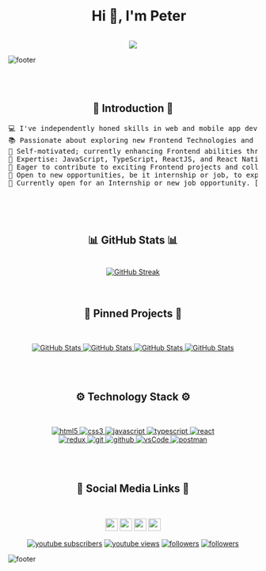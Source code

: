 <div id="user-content-toc">
  <ul align="center">
    <summary><h1 style="display: inline-block">Hi 👋, I'm Peter</h1></summary>
  </ul>
</div>

<p align="center">
  <a href="https://github.com/pzajas/readme-typing-svg"><img src="https://readme-typing-svg.herokuapp.com?lines=Self+Thought+Developer+;Full+Stack+Web+Developer;JS%20|%20TS%20|%20NOBS%20Enthusiast;Graphic%20Designer;Always%20learning%20new%20things&center=true&width=500&height=50"></a>
</p>

![footer](https://github.com/JayantGoel001/JayantGoel001/blob/master/WEBP/footer.webp)

</br>
</br>


<!--- Introduction (start) -->
<section>
  <h2 align="center">📜 Introduction 📜</h2>
  <pre align="center">
💻 I've independently honed skills in web and mobile app development.    
📚 Passionate about exploring new Frontend Technologies and staying up-to-date.
📝 Self-motivated; currently enhancing Frontend abilities through personal projects.
🔭 Expertise: JavaScript, TypeScript, ReactJS, and React Native.
🌱 Eager to contribute to exciting Frontend projects and collaborate with developers.
🚩 Open to new opportunities, be it internship or job, to expand Frontend knowledge.
🤔 Currently open for an Internship or new job opportunity. [My Resume](https://example.com/your-resume).
  </pre>
</section>

<!--- Introduction (end) -->

</br>
</br>

<!--- GitHub Stats (start) -->
<section>
  <h2 align="center">📊 GitHub Stats 📊</h2>
</br>  
  <div align="center">   
    <a href="https://github.com/pzajas">
      <img src="https://github-readme-streak-stats.herokuapp.com/?user=pzajas&theme=radical&hide_border=true&background=0d1117](https://streak-stats.demolab.com?user=&theme=radical&hide_border=true&card_width=800&background=0D1117)(https://git.io/streak-stats)" alt="GitHub Streak" />      
    </a>
  </div>
</section>
<!--- GitHub Stats (end) -->

</br>
</br>


<!--- Pinned Projects (start) -->
<section>
  <h2 align="center">📌 Pinned Projects 📌</h2>
</br>  
  <p align="center">
    <a href="https://github.com/pzajas/native-wordle-app.git">
      <img src="https://github-readme-stats.vercel.app/api/pin/?username=pzajas&repo=native-wordle-app&hide_border=true&theme=radical" alt="GitHub Stats" />
    </a>
    <a href="https://github.com/pzajas/node-todo-api.git">
      <img src="https://github-readme-stats.vercel.app/api/pin/?username=pzajas&repo=node-todo-api&hide_border=true&theme=radical" alt="GitHub Stats" />
    </a>      
      <a href="https://github.com/pzajas/react-memory-app.git">
      <img src="https://github-readme-stats.vercel.app/api/pin/?username=pzajas&repo=react-memory-app&hide_border=true&theme=radical" alt="GitHub Stats" />
    </a>
    <a href="https://github.com/pzajas/react-currency-app.git">
      <img src="https://github-readme-stats.vercel.app/api/pin/?username=pzajas&repo=react-currency-app&hide_border=true&theme=radical" alt="GitHub Stats" />
    </a>  
  </p>
</section>
<!--- Pinned Projects (end) -->

</br>
</br>


<!--- Technology Stack (start) -->
<section>
  <h2 align="center">⚙️ Technology Stack ⚙️</h2>
</br>  
  <p align="center"> 
    <a href="https://www.w3.org/html/" target="_blank"> 
    <img src="https://img.shields.io/badge/html-E34F26.svg?style=for-the-badge&logo=html5&logoColor=white"
      alt="html5"/> 
    </a>
    <a href="https://www.w3schools.com/css/" target="_blank">
    <img src="https://img.shields.io/badge/css-1572B6.svg?style=for-the-badge&logo=css3&logoColor=white"
      alt="css3"/>
    </a>
    <a href="https://developer.mozilla.org/en-US/docs/Web/JavaScript" target="_blank"> 
    <img src="https://img.shields.io/badge/Javascript-F7DF1E.svg?style=for-the-badge&logo=javascript&logoColor=black"
      alt="javascript"/> 
    </a>
    <a href="https://www.typescriptlang.org/" target="_blank"> 
    <img src="https://img.shields.io/badge/typescript-3178C6.svg?style=for-the-badge&logo=typescript&logoColor=white"
      alt="typescript"/>
    </a>
    <a href="https://reactjs.org/" target="_blank"> 
    <img src="https://img.shields.io/badge/reactjs-61DAFB.svg?style=for-the-badge&logo=react&logoColor=black"
      alt="react"/> 
    </a>
    <br>
    <a href="https://redux.js.org" target="_blank"> 
    <img src="https://img.shields.io/badge/redux-764ABC.svg?style=for-the-badge&logo=redux&logoColor=white" alt="redux"/> 
    </a> 
    <a href="https://git-scm.com/" target="_blank">
    <img src="https://img.shields.io/badge/git-F05032.svg?style=for-the-badge&logo=git&logoColor=white"
      alt="git"/>
    </a>
    <a href="https://github.com/ELanza-48" target="_blank">
    <img src="https://img.shields.io/badge/github-181717.svg?style=for-the-badge&logo=github&logoColor=white&color=green" alt="github" />
    </a>  
    <a href="https://code.visualstudio.com/" target="_blank">
    <img src="https://img.shields.io/badge/vscode-007ACC.svg?style=for-the-badge&logo=visualstudiocode&logoColor=white" alt="vsCode"/> 
    </a>
    <a href="https://postman.com" target="_blank"> 
    <img src="https://img.shields.io/badge/postman-FF6C37.svg?style=for-the-badge&logo=postman&logoColor=white" alt="postman"/>
    </a>  
  </p>
</section>
<!--- Technology Stack (end) -->

</br>
</br>


<!--- Social Media Links (start) -->
<section>
  <h2 align="center">🔗 Social Media Links 🔗</h2>
</br>  
  <p align="center">
    <a href="https://www.twitter.com/pzajas"><img src="https://img.shields.io/badge/twitter-%231DA1F2.svg?&style=for-the-badge&logo=twitter&logoColor=white" height=25></a>
    <a href="https://www.linkedin.com/in/pzajas"><img src="https://img.shields.io/badge/linkedin-%230077B5.svg?&style=for-the-badge&logo=linkedin&logoColor=white" height=25></a>
    <a href="https://www.instagram.com/pzajas/"><img src="https://img.shields.io/badge/instagram-%23E4405F.svg?&style=for-the-badge&logo=instagram&logoColor=white" height=25></a>
    <a href="https://www.youtube.com/@pzajas"><img src="https://img.shields.io/badge/youtube-%2312100E.svg?&style=for-the-badge&logo=youtube&logoColor=white" height=25></a>
  </p>
</section>
<!--- Social Media Links (end) -->

<p align="center">
  <a href="https://www.youtube.com/c/pzajas?sub_confirmation=1"><img alt="youtube subscribers" title="Subscribe to my YouTube channel" src="https://freshidea.com/jonah/youtube-api/subscribers-badge.php?color=red&label=Subscribe&style=for-the-badge"/></a> 
  <a href="https://www.youtube.com/c/pzajas"><img alt="youtube views" title="YouTube views" src="https://freshidea.com/jonah/youtube-api/view-count-badge-temp.php?label=Views&color=e1ad0e&style=for-the-badge#2"/></a> 
  <a href="https://twitter.com/pzajas"><img alt="followers" title="Follow me on Twitter" src="https://img.shields.io/twitter/follow/pzajas?color=55960c&label=Follow&logo=twitter&logoColor=white&style=for-the-badge"/></a>
  <a href="https://github.com/pzajas"><img alt="followers" title="Follow me on Github" src="https://img.shields.io/github/followers/pzajas?color=236ad3&style=for-the-badge&logo=github&label=Follow"/></a>
</p>

![footer](https://github.com/JayantGoel001/JayantGoel001/blob/master/WEBP/footer.webp)


